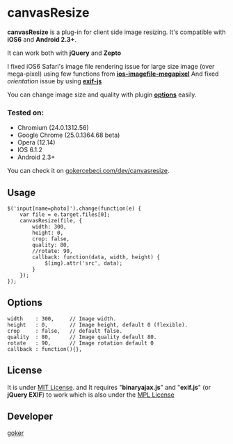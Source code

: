 canvasResize
=============

**canvasResize** is a plug-in for client side image resizing. It's compatible with **iOS6** and **Android 2.3+**. 

It can work both with **jQuery** and **Zepto**

I fixed iOS6 Safari's image file rendering issue for large size image (over mega-pixel) using few functions from 
[**ios-imagefile-megapixel**](https://github.com/stomita/ios-imagefile-megapixel)
And fixed *orientation* issue by using 
[**exif-js**](https://github.com/jseidelin/exif-js)
 
You can change image size and quality with plugin [**options**](#options) easily.

### Tested on: 
 *  Chromium (24.0.1312.56)
 *  Google Chrome (25.0.1364.68 beta)
 *  Opera (12.14)
 *  IOS 6.1.2
 *  Android 2.3+

You can check it on [gokercebeci.com/dev/canvasresize](http://gokercebeci.com/dev/canvasresize).

Usage
-----

    $('input[name=photo]').change(function(e) {
        var file = e.target.files[0];
        canvasResize(file, {
            width: 300,
            height: 0,
            crop: false,
            quality: 80,
            //rotate: 90,
            callback: function(data, width, height) {
                $(img).attr('src', data);
            }
        });
    });

Options
-------

    width    : 300,     // Image width.
    height   : 0,       // Image height, default 0 (flexible).
    crop     : false,   // default false.
    quality  : 80,      // Image quality default 80.
    rotate   : 90,      // Image rotation default 0
    callback : function(){},

License
-------
It is under [MIT License](https://github.com/gokercebeci/canvasResize/blob/master/LICENSE.md "MIT License").
and It requires "**binaryajax.js**" and "**exif.js**" (or **jQuery EXIF**)
to work which is also under the [MPL License](http://www.nihilogic.dk/licenses/mpl-license.txt)

Developer
---------
[goker](http://gokercebeci.com/ "goker")
